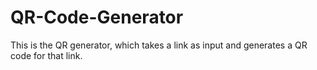 # QR-Code-Generator
This is the QR generator, which takes a link as input and generates a QR code for that link.
